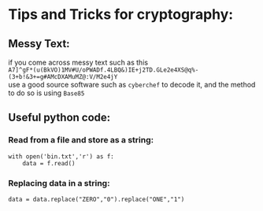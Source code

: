 # Tips and Tricks for cryptography:

## Messy Text:
if you come across messy text such as this  
`A7]^gF*(u(BkVO)1MV#U/oPWADf.4LBQ&)IE+j2TD.GLe2e4XS@q%-(3+b!&3+=g#AMcDXAMuMZ@:V/M2e4jY`  
use a good source software such as `cyberchef` to decode it, and the method to do so is using `Base85`  

## Useful python code:
### Read from a file and store as a string:  
```
with open('bin.txt','r') as f:
	data = f.read()
```
### Replacing data in a string:
```
data = data.replace("ZERO","0").replace("ONE","1")
```
